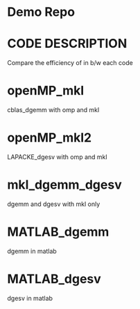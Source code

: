 # Demo Repo
# CODE DESCRIPTION

Compare the efficiency of in b/w each code 

# openMP_mkl 
cblas_dgemm with omp and mkl

# openMP_mkl2
LAPACKE_dgesv with omp and mkl

# mkl_dgemm_dgesv
dgemm and dgesv with mkl only

# MATLAB_dgemm
dgemm in matlab

# MATLAB_dgesv
dgesv in matlab 

